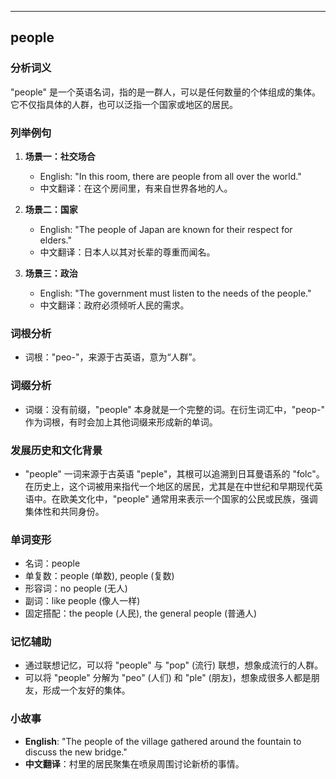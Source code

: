 
---------------
## people
### 分析词义
"people" 是一个英语名词，指的是一群人，可以是任何数量的个体组成的集体。它不仅指具体的人群，也可以泛指一个国家或地区的居民。

### 列举例句
1. **场景一：社交场合**
   - English: "In this room, there are people from all over the world."
   - 中文翻译：在这个房间里，有来自世界各地的人。

2. **场景二：国家**
   - English: "The people of Japan are known for their respect for elders."
   - 中文翻译：日本人以其对长辈的尊重而闻名。

3. **场景三：政治**
   - English: "The government must listen to the needs of the people."
   - 中文翻译：政府必须倾听人民的需求。

### 词根分析
- 词根："peo-"，来源于古英语，意为“人群”。

### 词缀分析
- 词缀：没有前缀，"people" 本身就是一个完整的词。在衍生词汇中，"peop-" 作为词根，有时会加上其他词缀来形成新的单词。

### 发展历史和文化背景
- "people" 一词来源于古英语 "peple"，其根可以追溯到日耳曼语系的 "folc"。在历史上，这个词被用来指代一个地区的居民，尤其是在中世纪和早期现代英语中。在欧美文化中，"people" 通常用来表示一个国家的公民或民族，强调集体性和共同身份。

### 单词变形
- 名词：people
- 单复数：people (单数), people (复数)
- 形容词：no people (无人)
- 副词：like people (像人一样)
- 固定搭配：the people (人民), the general people (普通人)

### 记忆辅助
- 通过联想记忆，可以将 "people" 与 "pop" (流行) 联想，想象成流行的人群。
- 可以将 "people" 分解为 "peo" (人们) 和 "ple" (朋友)，想象成很多人都是朋友，形成一个友好的集体。

### 小故事
- **English**: "The people of the village gathered around the fountain to discuss the new bridge."
- **中文翻译**：村里的居民聚集在喷泉周围讨论新桥的事情。

